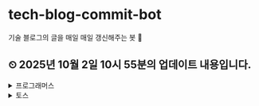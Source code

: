# tech-blog-commit-bot
기술 블로그의 글을 매일 매일 갱신해주는 봇 🤖
## ⏲ 2025년 10월 2일 10시 55분의 업데이트 내용입니다.
<details>
<summary>프로그래머스</summary>

## 🎃프로그래머스

---
- [[공지] 프로그래머스 블로그가 새롭게 단장했습니다!](https://prgms.tistory.com//232)

- ["저의 강점인 코딩테스트에 집중해 티빙에 합격했어요"-프로그래머스 2021 Dev-Matching을 통해 티빙의 백엔드 개발자로 합류한 석희님 이야기](https://prgms.tistory.com//176)

- [프로그래머스를 통해 센드버드에 합류하게 된 길원님 이야기](https://prgms.tistory.com//123)

- [비전공자에서 넥슨코리아의 웹 개발자가 되기까지 - 프로그래머스를 통해 넥슨코리아에 합류한 창엽님 이야기](https://prgms.tistory.com//179)

- ["취준을 위해서가 아니라, 나를 위해 기록하는 작업은 꼭 필요해요."-프로그래머스를 통해 이스트소프트의 프론트엔드 개발자로 합류한 상초님 이야기](https://prgms.tistory.com//193)

</details>
<details>
<summary>토스</summary>

## 🎃토스

---
- [진짜 A/B 테스트: 토스의 푸시 생태계를 데이터로 재설계한 방법 토스가 데이터를 바탕으로 의사결정을 내리는 과정 속에서, 데이터 분석가가 어떻게 토스의 푸시 생태계를 재설계 했는지 알려드려요. 2025년 10월 1일 · 고은솔](https://toss.tech/article/data-analyst-ab-test)

- [멈춰있던 PG의 시간, 토스페이먼츠가 다시 흐르게 합니다 토스페이먼츠 엔지니어들이 지난 몇 년 간 쏟아부은 치열한 고민과 노력을 기록한 시리즈를 소개합니다. 2025년 9월 30일 · 하태호](https://toss.tech/article/payments-legacy-intro)

- [토스증권의 수 천개 실시간 데이터 파이프라인 운영방법 #2: MSA 환경 Observability 높이기 Kafka Broker request log를 활용해서 서비스 간 의존성 파악하기 2025년 9월 19일](https://toss.tech/article/MSA-observability)

- [토스증권 Iceberg 적용기 #1: CDC 환경은 왜 제대로 동작하지 않을까? CDC를 Iceberg에 어떻게 안전하게 적재할 수 있는지에 초점을 맞춰, 우리가 마주했던 문제와 원칙들을 공유합니다. 2025년 9월 10일 · 김용우](https://toss.tech/article/iceberg-cdc-1)

- [1,000만 명이 들어와도 999만 명이 나가는 문제, 어떻게 해결했을까 | 언더커버 사일로 비하인드 5화: 계좌 사일로 '미완성'을 완성하고 싶어 하는 욕망을 파고들다 2025년 9월 2일 · 배효진/김태성](https://toss.tech/article/undercover-silo-6)

- [토스 피플 : 새로운 길을 만들 땐 내 선택을 믿는다 B2B부터 광고, 이제는 돈을 들이지 않고 유저를 모으는 전략까지. 전혀 다른 듯 보이지만, 이 모든 길에는 공통점이 있어요. 바로, 없던 길을 스스로 만들어왔다는 것. Product Designer 현정님의 이야기를 들려드려요. 2025년 8월 28일 · 이현정](https://toss.tech/article/tosspeople_hyunjung)

- [토스 피플: 50살, 엔지니어로 살아남는 법 90년대 게임 개발자로 시작해, 글로벌 회사와 창업을 거쳐 Toss USA에 합류하신 Diko님의 이야기를 들려드려요. 2025년 8월 28일 · 고동일(Diko Ko)](https://toss.tech/article/tosspeople-diko)

- [신용대출 찾기 서비스 제휴사 Mock 서버 개발기 #2 대출 연동 테스트의 안정성과 효율성을 극대화하는 mock 서버 개발기의 후속 내용을 공유합니다. 2025년 8월 27일 · 류경린](https://toss.tech/article/credit-loan-partner-mock-server-2)

- [성공이 가장 큰 위기일 때, 문제 없는 서비스 성장시키기 | 언더커버 사일로 비하인드 4화: 고양이 사일로 토스에선 18번 실패가 평균입니다 2025년 8월 25일 · 김서연/김태성](https://toss.tech/article/undercover-silo-5)

- [“왜 아무도 에러 메시지를 읽지 않을까?” | 언더커버 사일로 비하인드 3화: 페이스페이 사일로 가장 편리하지만 가장 낯선 기술, 사용자의 마음을 얻기 위한 여정 2025년 8월 18일 · 박세진/김태성](https://toss.tech/article/undercover-silo-4)

- [토스가 다양한 ML 모델을 만드는 법: Feature Store & Trainkit 토스의 사내 Feature Store와 학습 파이프라인 자동화를 위한 도구 Trainkit을 소개합니다. 2025년 8월 14일 · 우종호/송석현](https://toss.tech/article/feature-store-trainkit)

- [귀로 듣는 챗봇의 탄생 | 접근성 업무일지 #3 스크린리더 사용자에게도 챗봇 흐름이 자연스럽게 느껴지게 하기 위해 고민한 4가지 포인트를 알려드려요. 2025년 8월 13일 · 손연지](https://toss.tech/article/38743)

- [토스의 접근성 문서 A11y Fundamentals 을 소개합니다 (오픈 기념 이벤트 ~9/10) '접근성은 어려운 것' 이라고 느끼는 분들을 위해 실무에서 바로 적용할 수 있는 접근성의 핵심 개념과 실수하기 쉬운 패턴을 알려주는 문서, A11y Fundamentals 을 소개합니다. 2025년 8월 13일 · 강민우](https://toss.tech/article/A11y_Fundamentals)

- [토스증권의 수천 개 실시간 데이터 파이프라인 운영방법 #1: Visualize Lineage 토스증권의 실시간 데이터 파이프라인을 대규모로 구성하고 운영해 온 경험을 소개합니다. 2025년 8월 11일 · 강병수](https://toss.tech/article/toss-securities-visualize-lineage)

- [“토스 참 쪼잔하다”는 유저 말에 1억을 태운 이유 | 언더커버 사일로 비하인드 2화: 만보기 사일로 어떻게 실패한 실험은 최고의 교과서가 되었나 2025년 7월 21일 · 박세진/김태성](https://toss.tech/article/undercover-silo-3)

- [시각 정보를 소리로 번역하는 법 - 시각장애인을 위한 얼굴 인증 개선기 | 접근성 업무일지 #2 프로그레스 바 같은 시각적인 정보를 어떻게 소리로 잘 전달할 수 있을까요? 시각장애인을 위한 사용 경험을 설계할 때 고려해야할 지점을 알려드릴게요. 2025년 7월 18일 · 유니버셜디자인팀](https://toss.tech/article/accessibility_face)

- [“AI가 문제 냈어요?” 출제자 PO가 직접 답해드립니다 | 언더커버 사일로 비하인드 1화: 인플로우 사일로 서바이벌 게임으로 재구성한 토스의 실제 비즈니스 문제들 2025년 7월 17일 · 조성은/김태성](https://toss.tech/article/undercover-silo-2)

- [‘러닝 쉐어’의 새로운 실험, 토스가 두뇌 서바이벌을 만든 이유 ‘누구나 토스처럼 일할 수 있는가?’ 이 질문을 증명할 단 하나의 도전, 〈언더커버 사일로〉. 2025년 7월 16일 · 김태성](https://toss.tech/article/undercover-silo-1)

- [슬기로운 토스뱅크 개발 인턴 생활 토스뱅크에서 3개월 동안 개발 인턴으로 근무하며 기획·개발·발표까지 진행해본 경험을 공유할게요. 2025년 7월 14일 · 이경민/문홍윤](https://toss.tech/article/toss-bank-interns)

- [GPU를 밀도 있게 쓰는 방법 - 토스증권의 GPU 가상화(MIG) 도입기 자원 낭비 없이 H100을 제대로 활용하기 위한 MIG 도입부터 운영까지의 기록을 공유합니다. 2025년 7월 10일 · 김진웅](https://toss.tech/article/toss-securities-gpu-mig)

</details>
